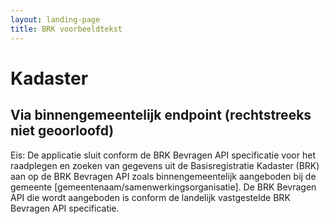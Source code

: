```yaml
---
layout: landing-page
title: BRK voorbeeldtekst
---
```

# Kadaster

## Via binnengemeentelijk endpoint (rechtstreeks niet geoorloofd)
Eis: De applicatie sluit conform de BRK Bevragen API specificatie voor het raadplegen en zoeken van gegevens uit de Basisregistratie Kadaster (BRK) aan op de BRK Bevragen API zoals binnengemeentelijk aangeboden bij de gemeente [gemeentenaam/samenwerkingsorganisatie]. De BRK Bevragen API die wordt aangeboden is conform de landelijk vastgestelde BRK Bevragen API specificatie. 
